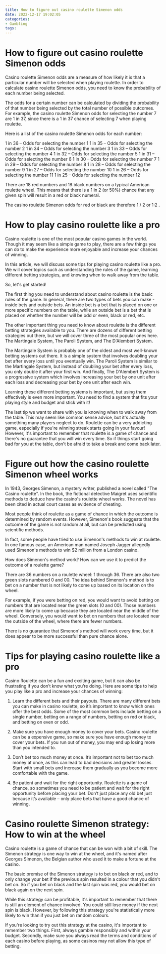 ```yaml
---
title: How to figure out casino roulette Simenon odds 
date: 2022-12-17 19:02:05
categories:
- Gambling
tags:
---
```



#  How to figure out casino roulette Simenon odds 

Casino roulette Simenon odds are a measure of how likely it is that a particular number will be selected when playing roulette. In order to calculate casino roulette Simenon odds, you need to know the probability of each number being selected.

The odds for a certain number can be calculated by dividing the probability of that number being selected by the total number of possible outcomes. For example, the casino roulette Simenon odds for selecting the number 7 are 1 in 37, since there is a 1 in 37 chance of selecting 7 when playing roulette.

Here is a list of the casino roulette Simenon odds for each number:

1 in 36 – Odds for selecting the number 1
1 in 35 – Odds for selecting the number 2
1 in 34 – Odds for selecting the number 3
1 in 33 – Odds for selecting the number 4
1 in 32 – Odds for selecting the number 5
1 in 31 – Odds for selecting the number 6
1 in 30 – Odds for selecting the number 7
1 in 29 – Odds for selecting the number 8
1 in 28 – Odds for selecting the number 9
1 in 27 – Odds for selecting the number 10
1 in 26 – Odds for selecting the number 11
1 in 25 – Odds for selecting the number 12  

There are 18 red numbers and 18 black numbers on a typical American roulette wheel. This means that there is a 1 in 2 (or 50%) chance that any given spin will result in a red or black numeral. 

The casino roulette Simenon odds for red or black are therefore 1 / 2 or 1:2 .

#  How to play casino roulette like a pro 

Casino roulette is one of the most popular casino games in the world. Though it may seem like a simple game to play, there are a few things you can do to make the experience more enjoyable and increase your chances of winning.

In this article, we will discuss some tips for playing casino roulette like a pro. We will cover topics such as understanding the rules of the game, learning different betting strategies, and knowing when to walk away from the table.

So, let's get started!

The first thing you need to understand about casino roulette is the basic rules of the game. In general, there are two types of bets you can make - inside bets and outside bets. An inside bet is a bet that is placed on one or more specific numbers on the table, while an outside bet is a bet that is placed on whether the number will be odd or even, black or red, etc.

The other important thing you need to know about roulette is the different betting strategies available to you. There are dozens of different betting strategies out there, but we will cover three of the most popular ones here. The Martingale System, The Paroli System, and The D'Alembert System.

The Martingale System is probably one of the oldest and most well-known betting systems out there. It is a simple system that involves doubling your bet after every loss until you eventually win. The Paroli System is similar to the Martingale System, but instead of doubling your bet after every loss, you only double it after your first win. And finally, The D'Alembert System is a progressive system which involves increasing your bet by one unit after each loss and decreasing your bet by one unit after each win.

Learning these different betting systems is important, but using them effectively is even more important. You need to find a system that fits your playing style and budget and stick with it!

The last tip we want to share with you is knowing when to walk away from the table. This may seem like common sense advice, but it's actually something many players neglect to do. Roulette can be a very addicting game, especially if you're winning streak starts going in your favour! However, it's important to remember that roulette is a game of chance and there's no guarantee that you will win every time. So if things start going bad for you at the table, don't be afraid to take a break and come back later.

#  Figure out how the casino roulette Simenon wheel works 

In 1943, Georges Simenon, a mystery writer, published a novel called "The Casino roulette". In the book, the fictional detective Maigret uses scientific methods to deduce how the casino's roulette wheel works. The novel has been cited in actual court cases as evidence of cheating.

Most people think of roulette as a game of chance in which the outcome is determined by random events. However, Simenon's book suggests that the outcome of the game is not random at all, but can be predicted using scientific methods.

In fact, some people have tried to use Simenon's methods to win at roulette. In one famous case, an American man named Joseph Jagger allegedly used Simenon's methods to win $2 million from a London casino.

How does Simenon's method work? How can we use it to predict the outcome of a roulette game?

There are 36 numbers on a roulette wheel: 1 through 36. There are also two green slots numbered 0 and 00. The idea behind Simenon's method is to bet on a number that is not likely to come up based on its location on the wheel.

For example, if you were betting on red, you would want to avoid betting on numbers that are located near the green slots (0 and 00). Those numbers are more likely to come up because they are located near the middle of the wheel. Conversely, you would want to bet on numbers that are located near the outside of the wheel, where there are fewer numbers.

There is no guarantee that Simenon's method will work every time, but it does appear to be more successful than pure chance alone.

#  Tips for playing casino roulette like a pro 

Casino Roulette can be a fun and exciting game, but it can also be frustrating if you don’t know what you’re doing. Here are some tips to help you play like a pro and increase your chances of winning:

1. Learn the different bets and their payouts. There are many different bets you can make in casino roulette, so it’s important to know which ones offer the best odds. Some of the most common bets include betting on a single number, betting on a range of numbers, betting on red or black, and betting on even or odd.

2. Make sure you have enough money to cover your bets. Casino roulette can be a expensive game, so make sure you have enough money to cover your bets. If you run out of money, you may end up losing more than you intended to.

3. Don’t bet too much money at once. It’s important not to bet too much money at once, as this can lead to bad decisions and greater losses. Start with small bets and increase them gradually as you become more comfortable with the game.

4. Be patient and wait for the right opportunity. Roulette is a game of chance, so sometimes you need to be patient and wait for the right opportunity before placing your bet. Don’t just place any old bet just because it’s available – only place bets that have a good chance of winning.

#  Casino roulette Simenon strategy: How to win at the wheel

Casino roulette is a game of chance that can be won with a bit of skill. The Simenon strategy is one way to win at the wheel, and it's named after Georges Simenon, the Belgian author who used it to make a fortune at the casino.

The basic premise of the Simenon strategy is to bet on black or red, and to only change your bet if the previous spin resulted in a colour that you didn't bet on. So if you bet on black and the last spin was red, you would bet on black again on the next spin.

While this strategy can be profitable, it's important to remember that there is still an element of chance involved. You could still lose money if the next spin is black. However, by following this strategy you're statistically more likely to win than if you just bet on random colours.

If you're looking to try out this strategy at the casino, it's important to remember two things. First, always gamble responsibly and within your budget. Secondly, make sure you always read the terms and conditions of each casino before playing, as some casinos may not allow this type of betting.
